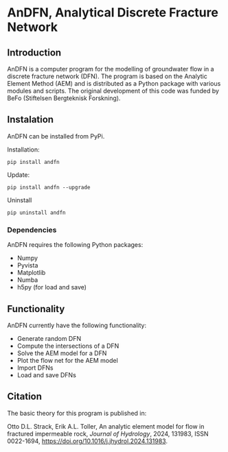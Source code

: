 # AnDFN, Analytical Discrete Fracture Network

## Introduction
AnDFN is a computer program for the modelling of groundwater flow in a discrete fracture network (DFN). The program is based on the Analytic Element Method (AEM) and is distributed as a Python package with various modules and scripts. The original development of this code was funded by BeFo (Stiftelsen Bergteknisk Forskning).

## Instalation
AnDFN can be installed from PyPi.

Installation:
```
pip install andfn
```

Update:
```
pip install andfn --upgrade
```

Uninstall
```
pip uninstall andfn
```

### Dependencies
AnDFN requires the following Python packages:
- Numpy
- Pyvista
- Matplotlib
- Numba
- h5py (for load and save)

## Functionality
AnDFN currently have the following functionality:
- Generate random DFN
- Compute the intersections of a DFN
- Solve the AEM model for a DFN
- Plot the flow net for the AEM model
- Import DFNs
- Load and save DFNs

## Citation
The basic theory for this program is published in:

Otto D.L. Strack, Erik A.L. Toller, An analytic element model for flow in fractured impermeable rock, *Journal of Hydrology*, 2024, 131983, ISSN 0022-1694, https://doi.org/10.1016/j.jhydrol.2024.131983.
